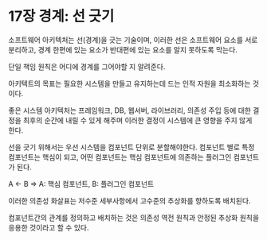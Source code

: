 # 17장 경계: 선 긋기
소프트웨어 아키텍처는 선(경계)을 긋는 기술이며, 이러한 선은 소프트웨어 요소를 서로 분리하고, 경계 한편에 있는 요소가 반대편에 있는 요소를 알지 못하도록 막는다.

단일 책임 원칙은 어디에 경계를 그어야할 지 알려준다.

아키텍트의 목표는 필요한 시스템을 만들고 유지하는데 드는 인적 자원을 최소화하는 것이다.

좋은 시스템 아키텍처는 프레임워크, DB, 웹서버, 라이브러리, 의존성 주입 등에 대한 결정을 최후의 순간에 내릴 수 있게 해주며 이러한 결정이 시스템에 큰 영향을 주지 않게 한다. 

선을 긋기 위해서는 우선 시스템을 컴포넌트 단위로 분할해야한다. 컴포넌트 별로 특정 컴포넌트는 핵심이 되고, 어떤 컴포넌트는 핵심 컴포넌트에 의존하는 플러그인 컴포넌트가 된다. 

A <- B => A: 핵심 컴포넌트, B: 플러그인 컴포넌트

이러한 의존성 화살표는 저수준 세부사항에서 고수준의 추상화를 향하도록 배치된다. 

컴포넌트간의 관계를 정의하고 배치하는 것은 의존성 역전 원칙과 안정된 추상화 원칙을 응용한 것이라고 할 수 있다.